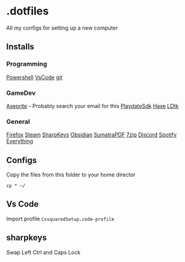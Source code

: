# .dotfiles

All my configs for setting up a new computer

## Installs

### Programming

[Powershell](https://github.com/PowerShell/PowerShell)
[VsCode](https://code.visualstudio.com/docs/?dv=win64user)
[git](https://git-scm.com/downloads/win)

### GameDev

[Aseprite](https://www.aseprite.org/#buy) - Probably search your email for this
[PlaydateSdk](https://play.date/dev/)
[Haxe](https://haxe.org/download/)
[LDtk](https://ldtk.io/)

### General

[Firefox](https://www.mozilla.org/en-US/firefox/windows/)
[Steam](https://store.steampowered.com/about/)
[SharpKeys](https://github.com/randyrants/sharpkeys/releases)
[Obsidian](https://obsidian.md/)
[SumatraPDF](https://www.sumatrapdfreader.org/free-pdf-reader)
[7zip](https://www.7-zip.org/)
[Discord](https://discord.com/)
[Spotify](https://www.spotify.com/de-en/download/windows/)
[Everything](https://www.voidtools.com/)

## Configs

Copy the files from this folder to your home director
```
cp * ~/
```

## Vs Code 

Import profile `CxsquaredSetup.code-profile`

## sharpkeys

Swap Left Ctrl and Caps Lock
